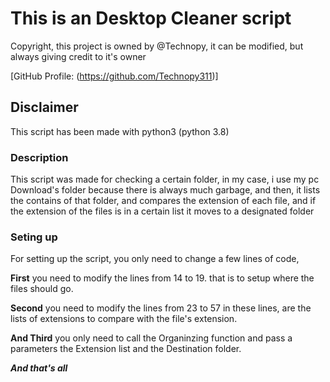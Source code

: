# This is an Desktop Cleaner script


Copyright, this project is owned by @Technopy, it can 
be modified, but always giving credit to it's owner

[GitHub Profile: (https://github.com/Technopy311)]


## Disclaimer
This script has been made with python3 (python 3.8)

### Description
This script was made
for checking a certain folder, in my case,
i use my pc Download's folder because there is
always much garbage, and then, it lists
the contains of that folder, and compares 
the extension of each file, and if the 
extension of the files is in a certain list
it moves to a designated folder

### Seting up 

For setting up the script, you only need to change
a few lines of code, 

**First** you need to modify the lines from 14 to 19.
that is to setup where the files should go.

**Second** you need to modify the lines from 23 to 57
in these lines, are the lists of extensions to compare
with the file's extension.

**And Third** you only need to call the 
Organinzing function and pass a 
parameters the Extension list
and the Destination folder.

***And that's all***
